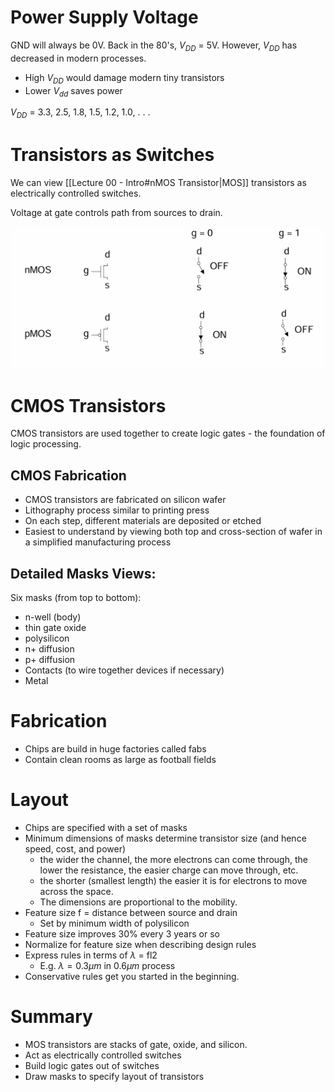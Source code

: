 # Power Supply Voltage
GND will always be 0V.
Back in the 80's, $V_{DD}$ = 5V.
However, $V_{DD}$ has decreased in modern processes.
- High $V_{DD}$ would damage modern tiny transistors
- Lower $V_{dd}$ saves power

$V_{DD}$ = 3.3, 2.5, 1.8, 1.5, 1.2, 1.0, . . .

# Transistors as Switches
We can view [[Lecture 00 - Intro#nMOS Transistor|MOS]] transistors as electrically controlled switches. 

Voltage at gate controls path from sources to drain.

![Figure 0 - Mos As Switches](Assets/Lecture01/Fig0-MosSwitches.png)

# CMOS Transistors
CMOS transistors are used together to create logic gates - the foundation of logic processing.

## CMOS Fabrication

- CMOS transistors are fabricated on silicon wafer
- Lithography process similar to printing press
- On each step, different materials are deposited or etched
- Easiest to understand by viewing both top and cross-section of wafer in a simplified manufacturing process

## Detailed Masks Views:
Six masks (from top to bottom):
- n-well (body)
- thin gate oxide
- polysilicon
- n+ diffusion
- p+ diffusion
- Contacts (to wire together devices if necessary)
- Metal
# Fabrication
- Chips are build in huge factories called fabs
- Contain clean rooms as large as football fields

# Layout
- Chips are specified with a set of masks
- Minimum dimensions of masks determine transistor size (and hence speed, cost, and power)
	- the wider the channel, the more electrons can come through, the lower the resistance, the easier charge can move through, etc.
	- the shorter (smallest length) the easier it is for electrons to move across the space.
	- The dimensions are proportional to the mobility.
- Feature size f = distance between source and drain
	- Set by minimum width of polysilicon
- Feature size improves 30% every 3 years or so
- Normalize for feature size when describing design rules
- Express rules in terms of $\lambda$ = fl2
	- E.g. $\lambda = 0.3 \mu m$ in $0.6 \mu m$ process
- Conservative rules get you started in the beginning. 

# Summary
- MOS transistors are stacks of gate, oxide, and silicon.
- Act as electrically controlled switches
- Build logic gates out of switches
- Draw masks to specify layout of transistors